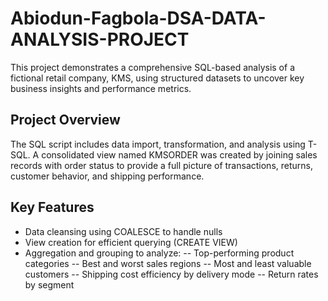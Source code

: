 # Abiodun-Fagbola-DSA-DATA-ANALYSIS-PROJECT
This project demonstrates a comprehensive SQL-based analysis of a fictional retail company, KMS, using structured datasets to uncover key business insights and performance metrics.
## Project Overview
The SQL script includes data import, transformation, and analysis using T-SQL. A consolidated view named KMSORDER was created by joining sales records with order status to provide a full picture of transactions, returns, customer behavior, and shipping performance.
## Key Features
- Data cleansing using COALESCE to handle nulls
- View creation for efficient querying (CREATE VIEW)
- Aggregation and grouping to analyze:
  -- Top-performing product categories
  -- Best and worst sales regions
  -- Most and least valuable customers
  -- Shipping cost efficiency by delivery mode
  -- Return rates by segment
